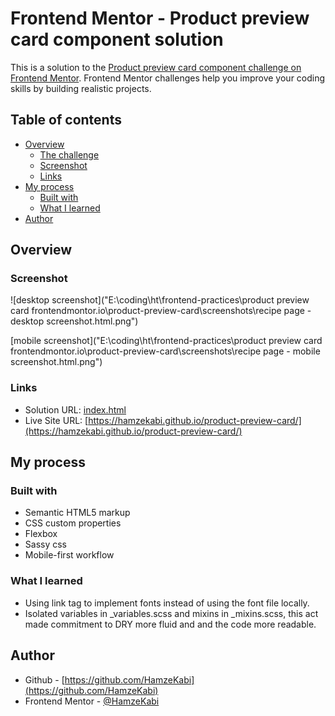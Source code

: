 # Frontend Mentor - Product preview card component solution

This is a solution to the [Product preview card component challenge on Frontend Mentor](https://www.frontendmentor.io/challenges/product-preview-card-component-GO7UmttRfa). Frontend Mentor challenges help you improve your coding skills by building realistic projects. 

## Table of contents

- [Overview](#overview)
  - [The challenge](#the-challenge)
  - [Screenshot](#screenshot)
  - [Links](#links)
- [My process](#my-process)
  - [Built with](#built-with)
  - [What I learned](#what-i-learned)
- [Author](#author)

## Overview

### Screenshot

![desktop screenshot]("E:\coding\ht\frontend-practices\product preview card frontendmontor.io\product-preview-card\screenshots\recipe page - desktop screenshot.html.png")

[mobile screenshot]("E:\coding\ht\frontend-practices\product preview card frontendmontor.io\product-preview-card\screenshots\recipe page - mobile screenshot.html.png")

### Links

- Solution URL: [index.html](https://github.com/HamzeKabi/product-preview-card/blob/9e5af2d3019d6e3122b033927a275a8e6df4e59b/index.html)
- Live Site URL: [https://hamzekabi.github.io/product-preview-card/](https://hamzekabi.github.io/product-preview-card/)

## My process

### Built with

- Semantic HTML5 markup
- CSS custom properties
- Flexbox
- Sassy css
- Mobile-first workflow

### What I learned

- Using link tag to implement fonts instead of using the font file locally.
- Isolated variables in _variables.scss and mixins in _mixins.scss, this act made commitment to DRY more fluid and and the code more readable.


## Author

- Github - [https://github.com/HamzeKabi](https://github.com/HamzeKabi)
- Frontend Mentor - [@HamzeKabi](https://www.frontendmentor.io/profile/HamzeKabi)
